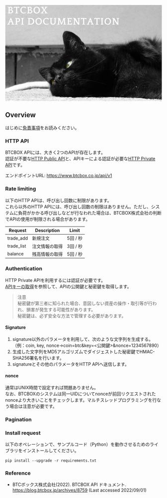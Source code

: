 ![BTCBOX API DOCUMENTATION](doc/img/readme01.png)

## Overview

はじめに[免責事項](doc/disclaimer.md)をお読みください。

### HTTP API

BTCBOX APIには、大きく2つのAPIが存在します。  
認証が不要な[HTTP Public API](doc/public.md)と、APIキーによる認証が必要な[HTTP Private API](doc/private.md)です。  

エンドポイントURL: https://www.btcbox.co.jp/api/v1

### Rate limiting

以下のHTTP APIは、呼び出し回数に制限があります。  
これら以外のHTTP APIには、呼び出し回数の制限はありません。ただし、システムに負荷がかかる呼び出しなどが行なわれた場合は、BTCBOX株式会社の判断でAPIの使用が制限される場合があります。  

| Request    | Description | Limit  |
|------------|-------------|--------|
| trade_add  | 新規注文        | 5回 / 秒 |
| trade_list | 注文情報の取得     | 3回 / 秒 |
| balance    | 残高情報の取得     | 5回 / 秒 |

### Authentication

HTTP Private APIを利用するには認証が必要です。  
[APIキーの取得](https://support.btcbox.co.jp/hc/ja/articles/360001889534-APIキー取得の手順)を参照して、APIの公開鍵と秘密鍵を取得します。  

> 注意  
> 秘密鍵が第三者に知られた場合、意図しない資産の操作・取引等が行われ、損害が発生する可能性があります。  
> 秘密鍵は、必ず安全な方法で管理する必要があります。  

#### Signature

1. signature以外のパラメータを利用して、次のような文字列を生成する。（例：coin, key, nonce→coin=btc&key=<公開鍵>&nonce=1234567890）
2. 生成した文字列をMD5アルゴリズムでダイジェストした秘密鍵でHMAC-SHA256署名を行います。
3. signatureとその他のパラメータをHTTP APIへ送信します。

#### nonce

通常はUNIX時間で設定すれば問題ありません。  
なお、BTCBOXのシステムは同一UIDについてnonceが前回リクエストされたnonceより大きいことをチェックします。マルチスレッドプログラミングを行なう場合は注意が必要です。  

### Pagination

### Install request

以下のオペレーションで、サンプルコード（Python）を動作させるためのライブラリをインストールしてください。  

```shell
pip install --upgrade -r requirements.txt
```

### Reference

* BTCボックス株式会社(2022). BTCBOX API ドキュメント. https://blog.btcbox.jp/archives/8759 (Last accessed 2022/09/01)
